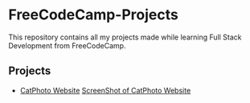 # FreeCodeCamp-Projects

This repository contains all my projects made while learning Full Stack Development from FreeCodeCamp.

## Projects

- [CatPhoto Website](catphotowebsite.html/)
[ScreenShot of CatPhoto Website](https://github.com/Images/Image-1.png)
